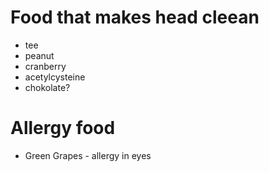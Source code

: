 # Food that makes head cleean

* tee
* peanut
* cranberry 
* acetylcysteine
* chokolate?

# Allergy food

* Green Grapes - allergy in eyes
